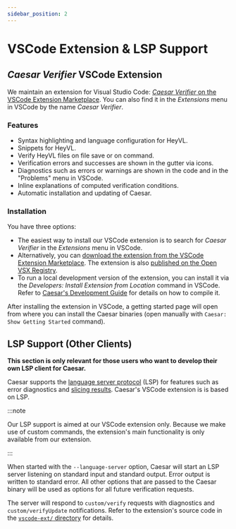 ```yaml
---
sidebar_position: 2
---
```


# VSCode Extension & LSP Support

## _Caesar Verifier_ VSCode Extension

We maintain an extension for Visual Studio Code: [_Caesar Verifier_ on the VSCode Extension Marketplace](https://marketplace.visualstudio.com/items?itemName=rwth-moves.caesar).
You can also find it in the _Extensions_ menu in VSCode by the name _Caesar Verifier_.

### Features

 * Syntax highlighting and language configuration for HeyVL.
 * Snippets for HeyVL.
 * Verify HeyVL files on file save or on command.
 * Verification errors and successes are shown in the gutter via icons.
 * Diagnostics such as errors or warnings are shown in the code and in the "Problems" menu in VSCode.
 * Inline explanations of computed verification conditions.
 * Automatic installation and updating of Caesar.

### Installation

You have three options:
 * The easiest way to install our VSCode extension is to search for _Caesar Verifier_ in the _Extensions_ menu in VSCode.
 * Alternatively, you can [download the extension from the VSCode Extension Marketplace](https://marketplace.visualstudio.com/items?itemName=rwth-moves.caesar). The extension is also [published on the Open VSX Registry](https://open-vsx.org/extension/rwth-moves/caesar).
 * To run a local development version of the extension, you can install it via the _Developers: Install Extension from Location_ command in VSCode. Refer to [Caesar's Development Guide](../devguide.md) for details on how to compile it.

After installing the extension in VSCode, a getting started page will open from where you can install the Caesar binaries (open manually with `Caesar: Show Getting Started` command).

## LSP Support (Other Clients)

**This section is only relevant for those users who want to develop their own LSP client for Caesar.**

Caesar supports the [language server protocol](https://microsoft.github.io/language-server-protocol/) (LSP) for features such as error diagnostics and [slicing results](./slicing.md).
Caesar's VSCode extension is is based on LSP.

:::note

Our LSP support is aimed at our VSCode extension only.
Because we make use of custom commands, the extension's main functionality is only available from our extension.

:::

When started with the `--language-server` option, Caesar will start an LSP server listening on standard input and standard output.
Error output is written to standard error.
All other options that are passed to the Caesar binary will be used as options for all future verification requests.

The server will respond to `custom/verify` requests with diagnostics and `custom/verifyUpdate` notifications.
Refer to the extension's source code in the [`vscode-ext/` directory](https://github.com/moves-rwth/caesar/tree/main/vscode-ext) for details.
